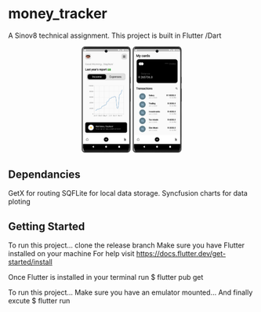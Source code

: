 # money_tracker





A Sinov8 technical assignment. 
This project is built in Flutter /Dart

<p align="middle">
  <img src="/homeScreen.png" width="100" />
  <img src="/transactionsScreen.png" width="100" /> 
  
</p>

## Dependancies 
GetX for routing
SQFLite for local data storage. 
Syncfusion charts for data ploting 


## Getting Started
To run this project...
clone the release branch
Make sure you have  Flutter installed on your machine 
For help visit
https://docs.flutter.dev/get-started/install

Once Flutter is installed in your terminal run $ flutter pub get 

To run this project... Make sure you have an emulator mounted... 
And finally excute $ flutter run 






